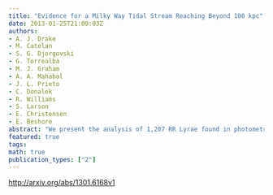 ```yaml
---
title: "Evidence for a Milky Way Tidal Stream Reaching Beyond 100 kpc"
date: 2013-01-25T21:00:03Z
authors:
- A. J. Drake
- M. Catelan
- S. G. Djorgovski
- G. Torrealba
- M. J. Graham
- A. A. Mahabal
- J. L. Prieto
- C. Donalek
- R. Williams
- S. Larson
- E. Christensen
- E. Beshore
abstract: "We present the analysis of 1,207 RR Lyrae found in photometry taken by the Catalina Survey's Mount Lemmon telescope. By combining accurate distances for these stars with measurements for ~14,000 type-AB RR Lyrae from the Catalina Schmid telescope, we reveal an extended association that reaches Galactocentric distances beyond 100 kpc and overlaps the Sagittarius streams system. This result confirms earlier evidence for the existence of an outer halo tidal stream resulting from a disrupted stellar system. By comparing the RR Lyrae source density with that expected based on halo models, we find the detection has ~8 sigma significance. We investigate the distances, radial velocities, metallicities, and period-amplitude distribution of the RR Lyrae. We find that both radial velocities and distances are inconsistent with current models of the Sagittarius stream. We also find tentative evidence for a division in source metallicities for the most distant sources. Following prior analyses, we compare the locations and distances of the RR Lyrae with photometrically selected candidate horizontal branch stars and find supporting evidence that this structure spans at least 60 deg of the sky. We investigate the prospects of an association between the stream and unusual globular cluster NGC 2419."
featured: true
tags:
math: true
publication_types: ["2"]
---
```

http://arxiv.org/abs/1301.6168v1

